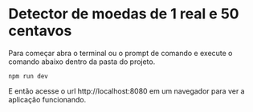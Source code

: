 # Detector de moedas de 1 real e 50 centavos

Para começar abra o terminal ou o prompt de comando e execute o comando abaixo dentro da pasta do projeto.

```
npm run dev
```

E então acesse o url http://localhost:8080 em um navegador para ver a aplicação funcionando.